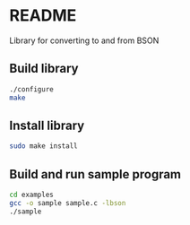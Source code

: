 # README #
Library for converting to and from BSON

## Build library ##
```bash
./configure
make
```

## Install library ##
```bash
sudo make install
```

## Build and run sample program ##
```bash
cd examples
gcc -o sample sample.c -lbson
./sample
```
